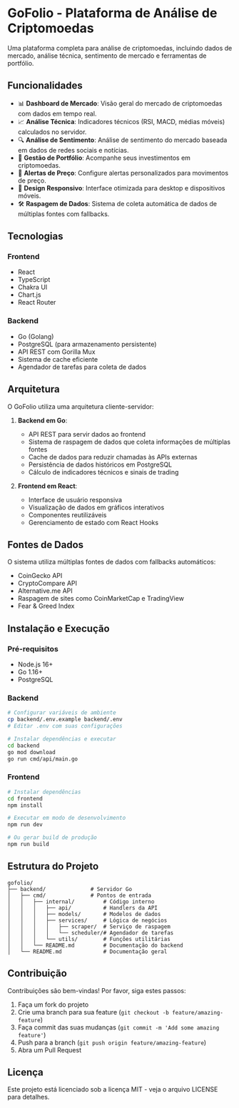 # GoFolio - Plataforma de Análise de Criptomoedas

Uma plataforma completa para análise de criptomoedas, incluindo dados de mercado, análise técnica, sentimento de mercado e ferramentas de portfólio.

## Funcionalidades

- 📊 **Dashboard de Mercado**: Visão geral do mercado de criptomoedas com dados em tempo real.
- 📈 **Análise Técnica**: Indicadores técnicos (RSI, MACD, médias móveis) calculados no servidor.
- 🔍 **Análise de Sentimento**: Análise de sentimento do mercado baseada em dados de redes sociais e notícias.
- 💼 **Gestão de Portfólio**: Acompanhe seus investimentos em criptomoedas.
- 🔔 **Alertas de Preço**: Configure alertas personalizados para movimentos de preço.
- 📱 **Design Responsivo**: Interface otimizada para desktop e dispositivos móveis.
- 🛠️ **Raspagem de Dados**: Sistema de coleta automática de dados de múltiplas fontes com fallbacks.

## Tecnologias

### Frontend
- React
- TypeScript
- Chakra UI
- Chart.js
- React Router

### Backend
- Go (Golang)
- PostgreSQL (para armazenamento persistente)
- API REST com Gorilla Mux
- Sistema de cache eficiente
- Agendador de tarefas para coleta de dados

## Arquitetura

O GoFolio utiliza uma arquitetura cliente-servidor:

1. **Backend em Go**: 
   - API REST para servir dados ao frontend
   - Sistema de raspagem de dados que coleta informações de múltiplas fontes
   - Cache de dados para reduzir chamadas às APIs externas
   - Persistência de dados históricos em PostgreSQL
   - Cálculo de indicadores técnicos e sinais de trading

2. **Frontend em React**:
   - Interface de usuário responsiva
   - Visualização de dados em gráficos interativos
   - Componentes reutilizáveis
   - Gerenciamento de estado com React Hooks

## Fontes de Dados

O sistema utiliza múltiplas fontes de dados com fallbacks automáticos:

- CoinGecko API
- CryptoCompare API
- Alternative.me API
- Raspagem de sites como CoinMarketCap e TradingView
- Fear & Greed Index

## Instalação e Execução

### Pré-requisitos
- Node.js 16+
- Go 1.16+
- PostgreSQL

### Backend

```bash
# Configurar variáveis de ambiente
cp backend/.env.example backend/.env
# Editar .env com suas configurações

# Instalar dependências e executar
cd backend
go mod download
go run cmd/api/main.go
```

### Frontend

```bash
# Instalar dependências
cd frontend
npm install

# Executar em modo de desenvolvimento
npm run dev

# Ou gerar build de produção
npm run build
```

## Estrutura do Projeto

```
gofolio/
├── backend/              # Servidor Go
│   ├── cmd/              # Pontos de entrada
│   │   ├── internal/         # Código interno
│   │   │   ├── api/          # Handlers da API
│   │   │   ├── models/       # Modelos de dados
│   │   │   ├── services/     # Lógica de negócios
│   │   │   │   ├── scraper/  # Serviço de raspagem
│   │   │   │   └── scheduler/# Agendador de tarefas
│   │   │   └── utils/        # Funções utilitárias
│   │   └── README.md         # Documentação do backend
│   └── README.md             # Documentação geral
```

## Contribuição

Contribuições são bem-vindas! Por favor, siga estes passos:

1. Faça um fork do projeto
2. Crie uma branch para sua feature (`git checkout -b feature/amazing-feature`)
3. Faça commit das suas mudanças (`git commit -m 'Add some amazing feature'`)
4. Push para a branch (`git push origin feature/amazing-feature`)
5. Abra um Pull Request

## Licença

Este projeto está licenciado sob a licença MIT - veja o arquivo LICENSE para detalhes. 